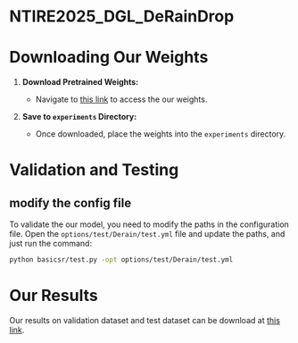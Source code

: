 # NTIRE2025_DGL_DeRainDrop

# Downloading Our Weights

1. **Download Pretrained Weights:**
   - Navigate to [this link](https://drive.google.com/drive/folders/1Qfz8cbB9jHcTzAAQEpPn7gvSkuiNnovN?usp=sharing) to access the our weights.
   
2. **Save to `experiments` Directory:**
   - Once downloaded, place the weights into the `experiments` directory.
  
# Validation and Testing

## modify the config file
To validate the our model, you need to modify the paths in the configuration file. Open the `options/test/Derain/test.yml` file and update the paths, and just run the command:

```bash
python basicsr/test.py -opt options/test/Derain/test.yml
```
# Our Results
Our results on validation dataset and test dataset can be download at [this link](https://drive.google.com/drive/folders/15MCuydmLbWZ3EhQ5Tjp5G9UveGCuAKcw?usp=sharing).
